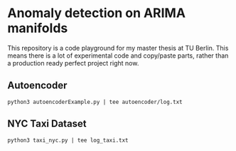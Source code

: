 # Anomaly detection on ARIMA manifolds

This repository is a code playground for my master thesis at TU Berlin.
This means there is a lot of experimental code and copy/paste parts,
rather than a production ready perfect project right now.

## Autoencoder

```console
python3 autoencoderExample.py | tee autoencoder/log.txt
```

## NYC Taxi Dataset

```console
python3 taxi_nyc.py | tee log_taxi.txt
```
